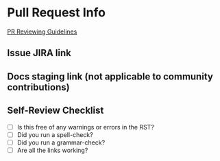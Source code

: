 # Pull Request Info

[PR Reviewing Guidelines](https://github.com/mongodb/docs-java/blob/master/REVIEWING.md)

## Issue JIRA link

## Docs staging link (not applicable to community contributions)

## Self-Review Checklist

- [ ] Is this free of any warnings or errors in the RST?
- [ ] Did you run a spell-check?
- [ ] Did you run a grammar-check?
- [ ] Are all the links working?
